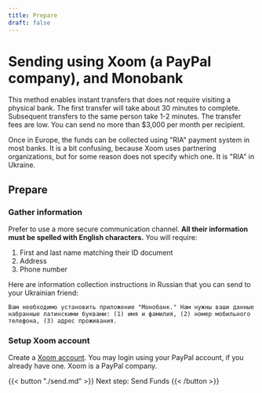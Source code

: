 ```yaml
---
title: Prepare
draft: false
---
```


# Sending using Xoom (a PayPal company), and Monobank

This method enables instant transfers that does not require visiting a physical bank. The first transfer will take about 30 minutes to complete. Subsequent transfers to the same person take 1-2 minutes. The transfer fees are low. You can send no more than \$3,000 per month per recipient.

Once in Europe, the funds can be collected using "RIA" payment system in most banks. It is a bit confusing, because Xoom uses partnering organizations, but for some reason does not specify which one. It is "RIA" in Ukraine.

## Prepare

### Gather information

Prefer to use a more secure communication channel. **All their information must be spelled with English characters.** You will require:

1. First and last name matching their ID document
2. Address
3. Phone number

Here are information collection instructions in Russian that you can send to your Ukrainian friend:

```
Вам необходимо установить приложение "Монобанк." Нам нужны ваши данные набранные латинскими буквами: (1) имя и фамилия, (2) номер мобильного телефона, (3) адрес проживания.
```

### Setup Xoom account

Create a [Xoom account](https://xoom.com/). You may login using your PayPal account, if you already have one. Xoom is a PayPal company.

{{< button "./send.md" >}}
Next step: Send Funds
{{< /button >}}
